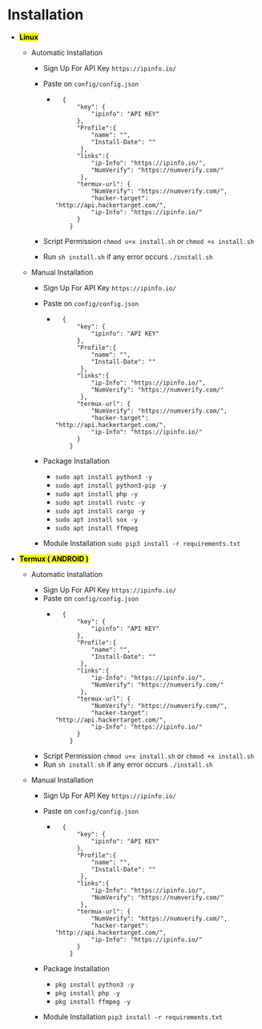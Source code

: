# Installation

- <mark>**Linux**</mark>
    - Automatic Installation
        - Sign Up For API Key ` https://ipinfo.io/ `
        - Paste on ` config/config.json `
            - ```
                {
                    "key": {
                        "ipinfo": "API KEY"
                    },
                    "Profile":{
                        "name": "",
                        "Install-Date": ""
                     },
                    "links":{
                        "ip-Info": "https://ipinfo.io/",
                        "NumVerify": "https://numverify.com/"
                     },
                    "termux-url": {
                        "NumVerify": "https://numverify.com/",
                        "hacker-target": "http://api.hackertarget.com/",
                        "ip-Info": "https://ipinfo.io/"
                    }
                  }

                ```
        - Script Permission ` chmod u+x install.sh ` or ` chmod +x install.sh `

        - Run ` sh install.sh ` if any error occurs ` ./install.sh `
            
    - Manual Installation
        - Sign Up For API Key ` https://ipinfo.io/ `
        - Paste on ` config/config.json `
            - ```
                {
                    "key": {
                        "ipinfo": "API KEY"
                    },
                    "Profile":{
                        "name": "",
                        "Install-Date": ""
                     },
                    "links":{
                        "ip-Info": "https://ipinfo.io/",
                        "NumVerify": "https://numverify.com/"
                     },
                    "termux-url": {
                        "NumVerify": "https://numverify.com/",
                        "hacker-target": "http://api.hackertarget.com/",
                        "ip-Info": "https://ipinfo.io/"
                    }
                  }
                ```
        - Package Installation
            - ` sudo apt install python3 -y `
            - ` sudo apt install python3-pip -y `
            - ` sudo apt install php -y `
            - ` sudo apt install rustc -y `
            - ` sudo apt install cargo -y `
            - ` sudo apt install sox -y `
            - ` sudo apt install ffmpeg `
        
        - Module Installation
            ` sudo pip3 install -r requirements.txt `

- <mark>**Termux ( ANDROID )**</mark>
    - Automatic Installation
        - Sign Up For API Key ` https://ipinfo.io/ `
        - Paste on ` config/config.json `
            - ```
                {
                    "key": {
                        "ipinfo": "API KEY"
                    },
                    "Profile":{
                        "name": "",
                        "Install-Date": ""
                     },
                    "links":{
                        "ip-Info": "https://ipinfo.io/",
                        "NumVerify": "https://numverify.com/"
                     },
                    "termux-url": {
                        "NumVerify": "https://numverify.com/",
                        "hacker-target": "http://api.hackertarget.com/",
                        "ip-Info": "https://ipinfo.io/"
                    }
                  }
                ```
        - Script Permission ` chmod u+x install.sh ` or ` chmod +x install.sh `
        - Run ` sh install.sh ` if any error occurs ` ./install.sh `
    
    - Manual Installation
        - Sign Up For API Key ` https://ipinfo.io/ `
        - Paste on ` config/config.json `
            - ```
                {
                    "key": {
                        "ipinfo": "API KEY"
                    },
                    "Profile":{
                        "name": "",
                        "Install-Date": ""
                     },
                    "links":{
                        "ip-Info": "https://ipinfo.io/",
                        "NumVerify": "https://numverify.com/"
                     },
                    "termux-url": {
                        "NumVerify": "https://numverify.com/",
                        "hacker-target": "http://api.hackertarget.com/",
                        "ip-Info": "https://ipinfo.io/"
                    }
                  }
                ```
        - Package Installation
            - ` pkg install python3 -y `
            - ` pkg install php -y `
            - ` pkg install ffmpeg -y `
        
        - Module Installation
            ` pip3 install -r requirements.txt `
